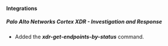 
#### Integrations
##### Palo Alto Networks Cortex XDR - Investigation and Response
- Added the ***xdr-get-endpoints-by-status*** command.
